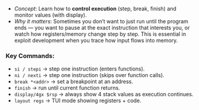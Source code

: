- *Concept*: Learn how to **control execution** (step, break, finish) and monitor values (with display).
- *Why it matters*: Sometimes you don’t want to just run until the program ends — you want to pause at the exact instruction that interests you, or watch how registers/memory change step by step. This is essential in exploit development when you trace how input flows into memory.

### Key Commands:

- `si / stepi` → step one instruction (enters functions).
- `ni / nexti` → step one instruction (skips over function calls).
- `break *<addr>` → set a breakpoint at an address.
- `finish` → run until current function returns.
- `display/4gx $rsp` → always show 4 stack values as execution continues.
- `layout regs` → TUI mode showing registers + code.
